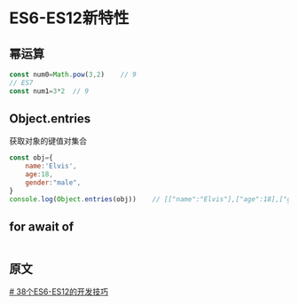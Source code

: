 # ES6-ES12新特性
## 幂运算
```js
const num0=Math.pow(3,2)	// 9
// ES7
const num1=3*2	// 9
```
## Object.entries
获取对象的键值对集合
```js
const obj={
	name:'Elvis',
	age:18,
	gender:"male",
}
console.log(Object.entries(obj))	// [["name":"Elvis"],["age":18],["gender":"male"]]
```
## for await of
```js

```
## 原文
[# 38个ES6-ES12的开发技巧](https://juejin.cn/post/6995334897065787422)

